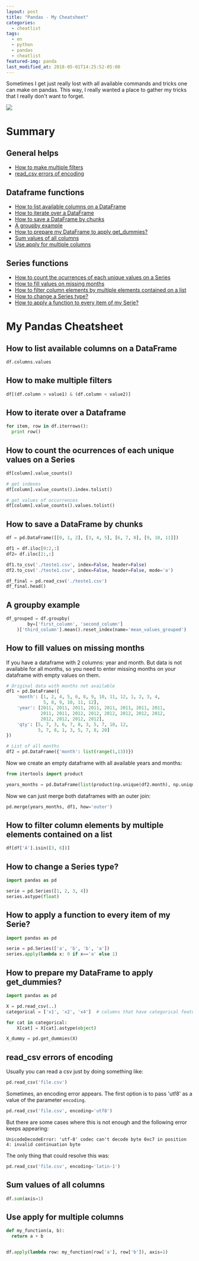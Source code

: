 ```yaml
---
layout: post
title: "Pandas - My Cheatsheet"
categories:
  - cheatlist
tags:
  - en
  - python
  - pandas 
  - cheatlist
featured-img: panda
last_modified_at: 2018-05-01T14:25:52-05:00
---
```



Sometimes I get just really lost with all available commands and tricks one can make on pandas. 
This way, I really wanted a place to gather my tricks that I really don't want to forget.

![](https://media.giphy.com/media/EwO9pwLnPlttu/giphy.gif)

# Summary

## General helps
* [How to make multiple filters](#multiple-filters)
* [read_csv errors of encoding](#encoding)

## Dataframe functions

* [How to list available columns on a DataFrame](#column-names)
* [How to iterate over a DataFrame](#iterate)
* [How to save a DataFrame by chunks](#save-by-chunks)
* [A groupby example](#group-by-example)
* [How to prepare my DataFrame to apply get_dummies?](#apply-get-dummies)
* [Sum values of all columns](#sum-values)
* [Use apply for multiple columns](#apply-multiple-columns)

## Series functions
* [How to count the ocurrences of each unique values on a Series](#unique-ocurrences)
* [How to fill values on missing months](#missing-months)
* [How to filter column elements by multiple elements contained on a list](#filter-elements-by-list)
* [How to change a Series type?](#change-series-type)
* [How to apply a function to every item of my Serie?](#apply-function)



# My Pandas Cheatsheet


<h2 id='column-names'>How to list available columns on a DataFrame</h2>

```python
df.columns.values
```

<h2 id='multiple-filters'>How to make multiple filters</h2>

```python
df[(df.column > value1) & (df.column < value2)]
```

<h2 id='iterate'>How to iterate over a Dataframe</h2>

```python
for item, row in df.iterrows():
  print row()
```

<h2 id='unique-ocurrences'>How to count the ocurrences of each unique values on a Series</h2>

```python
df[column].value_counts()

# get indexes
df[column].value_counts().index.tolist()

# get values of occurrences
df[column].value_counts().values.tolist()
```

<h2 id='save-by-chunks'>How to save a DataFrame by chunks</h2>

```python
df = pd.DataFrame([[0, 1, 2], [3, 4, 5], [6, 7, 8], [9, 10, 11]])

df1 = df.iloc[0:2,:]
df2= df.iloc[2:,:]

df1.to_csv('./teste1.csv', index=False, header=False)
df2.to_csv('./teste1.csv', index=False, header=False, mode='a')

df_final = pd.read_csv('./teste1.csv')
df_final.head()
```

<h2 id='group-by-example'>A groupby example</h2>

```python
df_grouped = df.groupby(
        by=['first_column', 'second_column']
    )['third_column'].mean().reset_index(name='mean_values_grouped')
```

<h2 id='missing-months'>How to fill values on missing months</h2>

If you have a dataframe with 2 columns: year and month. But data is not available for all months, so you need to enter missing months on 
your dataframe with empty values on them.

```python
# Original data with months not available
df1 = pd.DataFrame({
    'month': [1, 2, 4, 5, 6, 8, 9, 10, 11, 12, 1, 2, 3, 4,
              5, 8, 9, 10, 11, 12],
    'year': [2011, 2011, 2011, 2011, 2011, 2011, 2011, 2011,
             2011, 2011, 2012, 2012, 2012, 2012, 2012, 2012, 
             2012, 2012, 2012, 2012],
    'qty': [5, 7, 3, 6, 7, 8, 3, 5, 7, 10, 12,
            5, 7, 8, 1, 3, 5, 7, 8, 20]
})

# List of all months
df2 = pd.DataFrame({'month': list(range(1,13))})
```
 
Now we create an empty dataframe with all available years and months:

```python
from itertools import product

years_months = pd.DataFrame(list(product(np.unique(df2.month), np.unique(df1.year))), columns=['month', 'year'])
```

Now we can just merge both dataframes with an outer join:

```python
pd.merge(years_months, df1, how='outer')
```

<h2 id='filter-elements-by-list'>How to filter column elements by multiple elements contained on a list</h2>

```python
df[df['A'].isin([3, 6])]
```

<h2 id='change-series-type'>How to change a Series type?</h2>

```python
import pandas as pd

serie = pd.Series([1, 2, 3, 4])
series.astype(float)
```

<h2 id='apply-function'>How to apply a function to every item of my Serie?</h2>

```python
import pandas as pd

serie = pd.Series(['a', 'b', 'b', 'a'])
series.apply(lambda x: 0 if x=='a' else 1)
```

<h2 id='aplly-get-dummies'>How to prepare my DataFrame to apply get_dummies?</h2>

```python
import pandas as pd

X = pd.read_csv(..)
categorical = ['x1', 'x2', 'x4']  # columns that have categorical features in your X

for cat in categorical: 
    X[cat] = X[cat].astype(object)

X_dummy = pd.get_dummies(X)
```

<h2 id='encoding'>read_csv errors of encoding</h2>

Usually you can read a csv just by doing something like:

```python
pd.read_csv('file.csv')
```

Sometimes, an encoding error appears. The first option is to pass 'utf8' as a value of 
the parameter `encoding`.  

```python
pd.read_csv('file.csv', encoding='utf8')
```

But there are some cases where this is not enough and the following error keeps appearing:

`UnicodeDecodeError: 'utf-8' codec can't decode byte 0xc7 in position 4: invalid continuation byte`

The only thing that could resolve this was:

```python
pd.read_csv('file.csv', encoding='latin-1')
```


<h2 id='sum-values'>Sum values of all columns</h2>

```python
df.sum(axis=1)
```


<h2 id='apply-multiple-columns'>Use apply for multiple columns</h2>

```python
def my_function(a, b):
  return a + b


df.apply(lambda row: my_function(row['a'], row['b']), axis=1)
```


